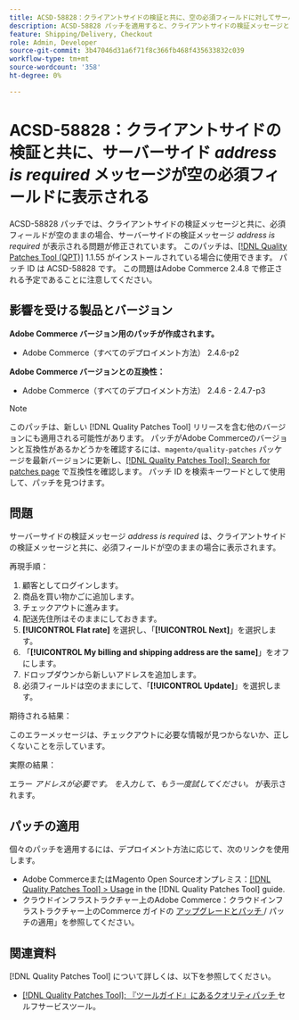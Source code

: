 ```yaml
---
title: ACSD-58828：クライアントサイドの検証と共に、空の必須フィールドに対してサーバーサイドの「*アドレスが必要*」メッセージが表示される
description: ACSD-58828 パッチを適用すると、クライアントサイドの検証メッセージと共に、必須フィールドが空のままの場合、サーバーサイドの検証メッセージ「*address is required*」が表示されるAdobe Commerceの問題が修正されます。
feature: Shipping/Delivery, Checkout
role: Admin, Developer
source-git-commit: 3b47046d31a6f71f8c366fb468f435633832c039
workflow-type: tm+mt
source-wordcount: '358'
ht-degree: 0%

---
```



# ACSD-58828：クライアントサイドの検証と共に、サーバーサイド *address is required* メッセージが空の必須フィールドに表示される

ACSD-58828 パッチでは、クライアントサイドの検証メッセージと共に、必須フィールドが空のままの場合、サーバーサイドの検証メッセージ *address is required* が表示される問題が修正されています。 このパッチは、[[!DNL Quality Patches Tool (QPT)]](/help/tools/quality-patches-tool/quality-patches-tool-to-self-serve-quality-patches.md) 1.1.55 がインストールされている場合に使用できます。 パッチ ID は ACSD-58828 です。 この問題はAdobe Commerce 2.4.8 で修正される予定であることに注意してください。

## 影響を受ける製品とバージョン

**Adobe Commerce バージョン用のパッチが作成されます。**
* Adobe Commerce（すべてのデプロイメント方法） 2.4.6-p2

**Adobe Commerce バージョンとの互換性：**
* Adobe Commerce（すべてのデプロイメント方法） 2.4.6 - 2.4.7-p3

>[!NOTE]
>
>このパッチは、新しい [!DNL Quality Patches Tool] リリースを含む他のバージョンにも適用される可能性があります。 パッチがAdobe Commerceのバージョンと互換性があるかどうかを確認するには、`magento/quality-patches` パッケージを最新バージョンに更新し、[[!DNL Quality Patches Tool]: Search for patches page](https://experienceleague.adobe.com/tools/commerce-quality-patches/index.html?lang=ja) で互換性を確認します。 パッチ ID を検索キーワードとして使用して、パッチを見つけます。

## 問題

サーバーサイドの検証メッセージ *address is required* は、クライアントサイドの検証メッセージと共に、必須フィールドが空のままの場合に表示されます。

再現手順：

1. 顧客としてログインします。
1. 商品を買い物かごに追加します。
1. チェックアウトに進みます。
1. 配送先住所はそのままにしておきます。
1. **[!UICONTROL Flat rate]** を選択し、「**[!UICONTROL Next]**」を選択します。
1. 「**[!UICONTROL My billing and shipping address are the same]**」をオフにします。
1. ドロップダウンから新しいアドレスを追加します。
1. 必須フィールドは空のままにして、「**[!UICONTROL Update]**」を選択します。

期待される結果：

このエラーメッセージは、チェックアウトに必要な情報が見つからないか、正しくないことを示しています。

実際の結果：

エラー *アドレスが必要です。 を入力して、もう一度試してください。* が表示されます。

## パッチの適用

個々のパッチを適用するには、デプロイメント方法に応じて、次のリンクを使用します。

* Adobe CommerceまたはMagento Open Sourceオンプレミス：[[!DNL Quality Patches Tool] > Usage](/help/tools/quality-patches-tool/usage.md) in the [!DNL Quality Patches Tool] guide.
* クラウドインフラストラクチャー上のAdobe Commerce：クラウドインフラストラクチャー上のCommerce ガイドの [ アップグレードとパッチ ](https://experienceleague.adobe.com/docs/commerce-cloud-service/user-guide/develop/upgrade/apply-patches.html?lang=ja)/ パッチの適用」を参照してください。

## 関連資料

[!DNL Quality Patches Tool] について詳しくは、以下を参照してください。

* [[!DNL Quality Patches Tool]: 『ツールガイド』にあるクオリティパッチ ](/help/tools/quality-patches-tool/quality-patches-tool-to-self-serve-quality-patches.md) セルフサービスツール。
